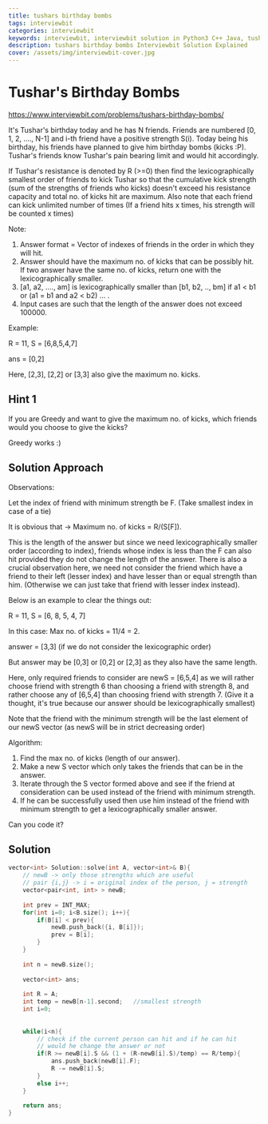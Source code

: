 ```yaml
---
title: tushars birthday bombs
tags: interviewbit
categories: interviewbit
keywords: interviewbit, interviewbit solution in Python3 C++ Java, tushars birthday bombs solution
description: tushars birthday bombs Interviewbit Solution Explained
cover: /assets/img/interviewbit-cover.jpg
---
```


# Tushar's Birthday Bombs

https://www.interviewbit.com/problems/tushars-birthday-bombs/

It's Tushar's birthday today and he has N friends. Friends are numbered [0, 1, 2, ...., N-1] and i-th friend have a positive strength S(i). Today being his birthday, his friends have planned to give him birthday bombs (kicks :P). Tushar's friends know Tushar's pain bearing limit and would hit accordingly.

If Tushar's resistance is denoted by R (>=0) then find the lexicographically smallest order of friends to kick Tushar so that the cumulative kick strength (sum of the strengths of friends who kicks) doesn't exceed his resistance capacity and total no. of kicks hit are maximum. Also note that each friend can kick unlimited number of times (If a friend hits x times, his strength will be counted x times)

Note:

1. Answer format = Vector of indexes of friends in the order in which they will hit.
2. Answer should have the maximum no. of kicks that can be possibly hit. If two answer have the same no. of kicks, return one with the lexicographically smaller.
3. [a1, a2, ...., am] is lexicographically smaller than [b1, b2, .., bm] if a1 < b1 or (a1 = b1 and a2 < b2) ... .
4. Input cases are such that the length of the answer does not exceed 100000.


Example:

R = 11, S = [6,8,5,4,7]

ans = [0,2]

Here, [2,3], [2,2] or [3,3] also give the maximum no. kicks.

## Hint 1

If you are Greedy and want to give the maximum no. of kicks, which friends would you choose to give the kicks?

Greedy works :)

## Solution Approach

Observations:

Let the index of friend with minimum strength be F. (Take smallest index in case of a tie)

It is obvious that -> Maximum no. of kicks = R/(S[F]).

This is the length of the answer but since we need lexicographically smaller order (according to index), friends whose index is less than the F can also hit provided they do not change the length of the answer. There is also a crucial observation here, we need not consider the friend which have a friend to their left (lesser index) and have lesser than or equal strength than him. (Otherwise we can just take that friend with lesser index instead).

Below is an example to clear the things out:

R = 11, S = [6, 8, 5, 4, 7]

In this case: Max no. of kicks = 11/4 = 2.

answer = [3,3] (if we do not consider the lexicographic order)

But answer may be [0,3] or [0,2] or [2,3] as they also have the same length. 

Here, only required friends to consider are newS = [6,5,4] as we will rather choose friend with strength 6 than choosing a friend with strength 8, and rather choose any of [6,5,4] than choosing friend with strength 7. (Give it a thought, it's true because our answer should be lexicographically smallest)

Note that the friend with the minimum strength will be the last element of our newS vector (as newS will be in strict decreasing order)

Algorithm:

1. Find the max no. of kicks (length of our answer).
2. Make a new S vector which only takes the friends that can be in the answer.
3. Iterate through the S vector formed above and see if the friend at consideration can be used instead of the friend with minimum strength.
4. If he can be successfully used then use him instead of the friend with minimum strength to get a lexicographically smaller answer.

Can you code it?


## Solution

```cpp
vector<int> Solution::solve(int A, vector<int>& B){
	// newB -> only those strengths which are useful
	// pair {i,j} -> i = original index of the person, j = strength
	vector<pair<int, int> > newB;
	
	int prev = INT_MAX;
	for(int i=0; i<B.size(); i++){
		if(B[i] < prev){
			newB.push_back({i, B[i]});
			prev = B[i];
		} 
	}
	
	int n = newB.size();
	
	vector<int> ans;
	
	int R = A;
	int temp = newB[n-1].second;   //smallest strength
	int i=0;
	
	
	while(i<n){
		// check if the current person can hit and if he can hit
		// would he change the answer or not
		if(R >= newB[i].S && (1 + (R-newB[i].S)/temp) == R/temp){
			ans.push_back(newB[i].F);
			R -= newB[i].S;
		} 
		else i++;
	}
	
	return ans;
}

```


